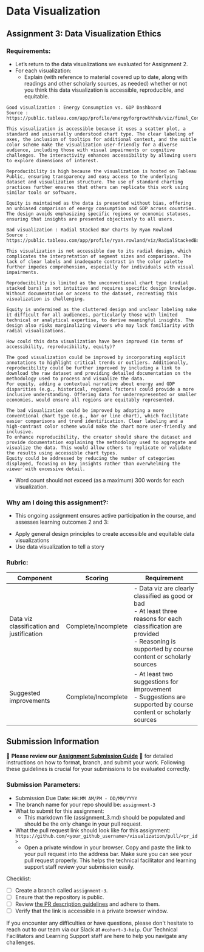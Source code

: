 # Data Visualization

## Assignment 3: Data Visualization Ethics

### Requirements:
- Let’s return to the data visualizations we evaluated for Assignment 2.  
- For each visualization: 
    - Explain (with reference to material covered up to date, along with readings and other scholarly sources, as needed) whether or not you think this data visualization is accessible, reproducible, and equitable. 
```
Good visualization : Energy Consumption vs. GDP Dashboard
Source : https://public.tableau.com/app/profile/energyforgrowthhub/viz/final_ConsumptionvsGDP/Sheet1

This visualization is accessible because it uses a scatter plot, a standard and universally understood chart type. The clear labeling of axes, the inclusion of tooltips for additional context, and the subtle color scheme make the visualization user-friendly for a diverse audience, including those with visual impairments or cognitive challenges. The interactivity enhances accessibility by allowing users to explore dimensions of interest.  

Reproducibility is high because the visualization is hosted on Tableau Public, ensuring transparency and easy access to the underlying dataset and visualization structure. The use of standard charting practices further ensures that others can replicate this work using similar tools or software.  

Equity is maintained as the data is presented without bias, offering an unbiased comparison of energy consumption and GDP across countries. The design avoids emphasizing specific regions or economic statuses, ensuring that insights are presented objectively to all users.  

Bad visualization : Radial Stacked Bar Charts by Ryan Rowland
Source : https://public.tableau.com/app/profile/ryan.rowland/viz/RadialStackedBarCharts/RadialStackBarCharts

This visualization is not accessible due to its radial design, which complicates the interpretation of segment sizes and comparisons. The lack of clear labels and inadequate contrast in the color palette further impedes comprehension, especially for individuals with visual impairments.  

Reproducibility is limited as the unconventional chart type (radial stacked bars) is not intuitive and requires specific design knowledge. Without documentation or access to the dataset, recreating this visualization is challenging.  

Equity is undermined as the cluttered design and unclear labeling make it difficult for all audiences, particularly those with limited technical or analytical expertise, to derive meaningful insights. The design also risks marginalizing viewers who may lack familiarity with radial visualizations.
```
    How could this data visualization have been improved (in terms of accessibility, reproducibility, equity)?  
```
The good visualization could be improved by incorporating explicit annotations to highlight critical trends or outliers. Additionally, reproducibility could be further improved by including a link to download the raw dataset and providing detailed documentation on the methodology used to process and visualize the data.  
For equity, adding a contextual narrative about energy and GDP disparities (e.g., historical, regional factors) could provide a more inclusive understanding. Offering data for underrepresented or smaller economies, would ensure all regions are equitably represented.

The bad visualization could be improved by adopting a more conventional chart type (e.g., bar or line chart), which facilitate easier comparisons and trend identification. Clear labeling and a high-contrast color scheme would make the chart more user-friendly and inclusive.  
To enhance reproducibility, the creator should share the dataset and provide documentation explaining the methodology used to aggregate and visualize the data. This would allow others to replicate or validate the results using accessible chart types.  
Equity could be addressed by reducing the number of categories displayed, focusing on key insights rather than overwhelming the viewer with excessive detail.
```

 - Word count should not exceed (as a maximum) 300 words for each visualization. 

### Why am I doing this assignment?:
- This ongoing assignment ensures active participation in the course, and assesses learning outcomes 2 and 3:  
* Apply general design principles to create accessible and equitable data visualizations
* Use data visualization to tell a story

### Rubric:
| Component               | Scoring   | Requirement                                                 |
|-------------------------|-----------|-------------------------------------------------------------|
| Data viz classification and justification | Complete/Incomplete | - Data viz are clearly classified as good or bad<br />- At least three reasons for each classification are provided<br />- Reasoning is supported by course content or scholarly sources |
| Suggested improvements  | Complete/Incomplete | - At least two suggestions for improvement<br />- Suggestions are supported by course content or scholarly sources |

## Submission Information

🚨 **Please review our [Assignment Submission Guide](https://github.com/UofT-DSI/onboarding/blob/main/onboarding_documents/submissions.md)** 🚨 for detailed instructions on how to format, branch, and submit your work. Following these guidelines is crucial for your submissions to be evaluated correctly.

### Submission Parameters:
* Submission Due Date: `HH:MM AM/PM - DD/MM/YYYY`
* The branch name for your repo should be: `assignment-3`
* What to submit for this assignment:
    * This markdown file (assignment_3.md) should be populated and should be the only change in your pull request.
* What the pull request link should look like for this assignment: `https://github.com/<your_github_username>/visualization/pull/<pr_id>`
    * Open a private window in your browser. Copy and paste the link to your pull request into the address bar. Make sure you can see your pull request properly. This helps the technical facilitator and learning support staff review your submission easily.

Checklist:
- [ ] Create a branch called `assignment-3`.
- [ ] Ensure that the repository is public.
- [ ] Review [the PR description guidelines](https://github.com/UofT-DSI/onboarding/blob/main/onboarding_documents/submissions.md#guidelines-for-pull-request-descriptions) and adhere to them.
- [ ] Verify that the link is accessible in a private browser window.

If you encounter any difficulties or have questions, please don't hesitate to reach out to our team via our Slack at `#cohort-3-help`. Our Technical Facilitators and Learning Support staff are here to help you navigate any challenges.
